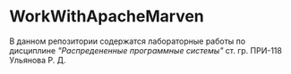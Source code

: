 # WorkWithApacheMarven
В данном репозитории содержатся лабораторные работы по дисциплине _"Распредененные программные системы"_ ст. гр. ПРИ-118 Ульянова Р. Д.
